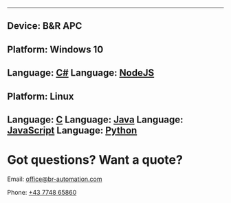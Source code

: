 
---
Device: B&R APC
---
Platform: Windows 10
---
Language: [C#](/azure-iothub-windows-c#-instructions-B&R-apc.md)
Language: [NodeJS](/azure-iothub-windows-nodejs-instructions-B&R-apc.md)
---
Platform: Linux
---
Language: [C](/azure-iothub-linux-c-instructions-B&R-apc.md)
      Language: [Java](/azure-iothub-linux-java-instructions-B&R-apc.md)
      Language: [JavaScript](/azure-iothub-linux-js-instructions-B&R-apc.md)
      Language: [Python](/azure-iothub-linux-python-instructions-B&R-apc.md)
---
 


# Got questions? Want a quote?
Email: [office@br-automation.com](mailto:office@br-automation.com)

Phone: [+43 7748 65860](callto:+43774865860)
